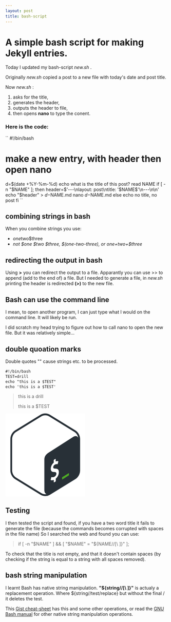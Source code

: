 ```yaml
---
layout: post
title: bash-script
---
```


# A simple bash script for making Jekyll entries.

Today I updated my bash-script _new.sh_ .

Originally _new.sh_ copied a post to a new file with today's date and post title.

Now _new.sh_ :
1. asks for the title, 
2. generates the header,
3. outputs the header to file, 
4. then opens **nano** to type the conent.

### Here is the code:

``
#!/bin/bash
# make a new entry, with header then open nano

d=$(date +%Y-%m-%d)
echo what is the title of this post?
read NAME
if [ -n "$NAME" ]; then
    header=$'---\nlayout: post\ntitle: '$NAME$'\n---\n\n'
    echo "$header" >  $d-$NAME.md
    nano $d-$NAME.md
else
    echo no title, no post
fi
``

## combining strings in bash
When you combine strings you use:
* $one$two$three
* _not $one $two $three, $(one-two-three), or $one+$two+$three_

## redirecting the output in bash
Using **>** you can redirect the output to a file.
Apparantly you can use >> to append (add to the end of) a file. But I needed to generate a file, in _new.sh_ printing the header is redirected **(>)** to the new file.

## Bash can use the command line
I mean, to open another program, I can just type what I would on the command line. It will likely be run.

I did scratch my head trying to figure out how to call nano to open the new file. But it was relatively simple...

## double quoation marks
Double quotes "" cause strings etc. to be processed.

```
#!/bin/bash
TEST=drill
echo "this is a $TEST"
echo 'this is a $TEST'
```

> this is a drill
>
> this is a $TEST


![bash icon](../images/bash-icon.png "/")


## Testing
I then tested the script and found, if you have a two word title it fails to generate the file (because the commands becomes corrupted with spaces in the file name)
So I searched the web and found you can use:

> if [ -n "$NAME" ] && [ "$NAME" = "${NAME//[\ ]}" ];

To check that the title is not empty, and that it doesn't contain spaces (by checking if the string is equal to a string with all spaces removed).

## bash string manipulation
I learnt Bash has native string manipulation. **"${string//[\ ]}"** is actualy a replacement operation. Where ${string//test/replace} but without the final / it deletes the test. 

This [Gist cheat-sheet](https://gist.github.com/magnetikonline/90d6fe30fc247ef110a1) has this and some other operations, or read the [GNU Bash manual](https://www.gnu.org/software/bash/manual/html_node/Shell-Parameter-Expansion.html#Shell-Parameter-Expansion) for other native string manipulation operations.
